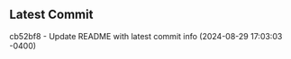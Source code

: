 
## Latest Commit
cb52bf8 - Update README with latest commit info (2024-08-29 17:03:03 -0400) <Yunxi-Zhou>
